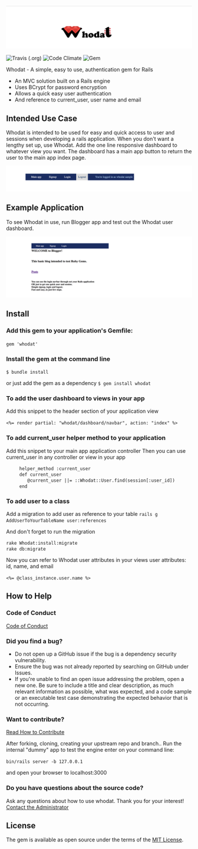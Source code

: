 ![Whodat logo](whodat-logo-wide.png)

![Travis (.org)](https://travis-ci.org/bperlik/whodat.svg?branch=master)  ![Code Climate](https://img.shields.io/codeclimate/maintainability/bperlik/whodat.svg?branch=master)  ![Gem](https://img.shields.io/gem/v/:package.svg)

Whodat - A simple, easy to use, authentication gem for Rails
* An MVC solution built on a Rails engine
* Uses BCrypt for password encryption
* Allows a quick easy user authentication
* And reference to current_user, user name and email

## Intended Use Case
Whodat is intended to be used for easy and quick access to user and sessions when developing a rails application. When you don't want a lengthy set up, use Whodat. Add the one line responsive dashboard to whatever view you want. The dashboard has a main app button to return the user to the main app index page.

![nav bar menu](/app/assets/images/whodat/navbar-pic-readme.png "Whodat Login Dashboard")

## Example Application

To see Whodat in use, run Blogger app and test out the Whodat user dashboard. 


![Example app](/app/assets/images/whodat/example-app-screencap.png "Example Application")


## Install

### Add this gem to your application's Gemfile:

`gem 'whodat'`

### Install the gem at the command line

`$ bundle install`

 or just add the gem as a dependency
`$ gem install whodat`

### To add the user dashboard to views in your app

Add this snippet to the header section of your application view

`<%= render partial: "whodat/dashboard/navbar", action: "index" %>`

### To add current_user helper method to your application

   Add this snippet to your main app application controller
   Then you can use current_user in any controller or view in your app
   
```
     helper_method :current_user
     def current_user
        @current_user ||= ::Whodat::User.find(session[:user_id])
     end
```

### To add user to a class

Add a migration to add user as reference to your table
`rails g AddUserToYourTableName user:references`

And don't forget to run the migration
```
rake Whodat:install:migrate
rake db:migrate
```

Now you can refer to Whodat user attributes in your views
user attributes:  id, name, and email 

`<%= @class_instance.user.name %>`

## How to Help

### Code of Conduct
[Code of Conduct](/CODE-OF-CONDUCT.md)

### Did you find a bug?

* Do not open up a GitHub issue if the bug is a dependency security vulnerability.
* Ensure the bug was not already reported by searching on GitHub under Issues.
* If you're unable to find an open issue addressing the problem, open a new one. Be sure to include a title and clear description, as much relevant information as possible, what was expected, and a code sample or an executable test case demonstrating the expected behavior that is not occurring.

### Want to contribute?

[Read How to Contribute](/HOW-TO-CONTRIBUTE.md)

After forking, cloning, creating your upstream repo and branch..
Run the internal "dummy" app to test the engine enter on your command line:

`bin/rails server -b 127.0.0.1`

and open your browser to localhost:3000

### Do you have questions about the source code?
Ask any questions about how to use whodat.
Thank you for your interest!
[Contact the Administrator](me@barbaraperlik.com)

## License
The gem is available as open source under the terms of the [MIT License](https://opensource.org/licenses/MIT).
